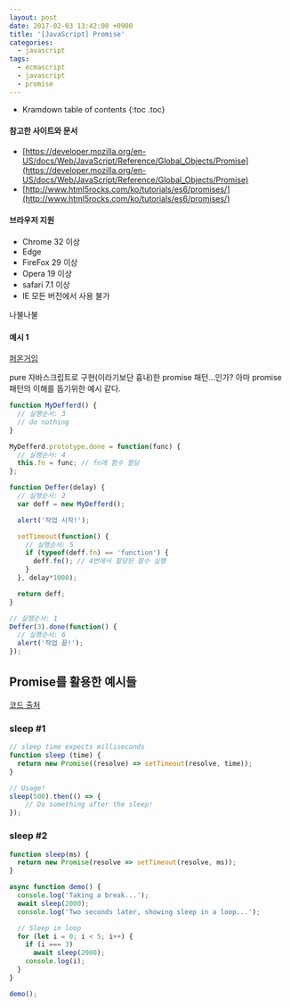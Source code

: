 ```yaml
---
layout: post
date: 2017-02-03 13:42:00 +0900
title: '[JavaScript] Promise'
categories:
  - javascript
tags:
  - ecmascript
  - javascript
  - promise
---
```


* Kramdown table of contents
{:toc .toc}

#### 참고한 사이트와 문서

- [https://developer.mozilla.org/en-US/docs/Web/JavaScript/Reference/Global_Objects/Promise](https://developer.mozilla.org/en-US/docs/Web/JavaScript/Reference/Global_Objects/Promise)
- [http://www.html5rocks.com/ko/tutorials/es6/promises/](http://www.html5rocks.com/ko/tutorials/es6/promises/)

#### 브라우저 지원

- Chrome 32 이상
- Edge
- FireFox 29 이상
- Opera 19 이상
- safari 7.1 이상
- IE 모든 버전에서 사용 불가

나불나불

#### 예시 1

[퍼온거임](http://www.ubus.kr/kiss2me/start.php?id=TG1&page=9&divpage=1&sn=off&ss=on&sc=off&select_arrange=headnum&desc=asc&no=2799)

pure 자바스크립트로 구현(이라기보단 흉내)한 promise 패턴...인가? 아마 promise 패턴의 이해를 돕기위한 예시 같다.

```js
function MyDefferd() {
  // 실행순서: 3
  // do nothing
}

MyDefferd.prototype.done = function(func) {
  // 실행순서: 4
  this.fn = func; // fn에 함수 할당
};

function Deffer(delay) {
  // 실행순서: 2
  var deff = new MyDefferd();

  alert('작업 시작!');

  setTimeout(function() {
    // 실행순서: 5
    if (typeof(deff.fn) == 'function') {
      deff.fn(); // 4번에서 할당된 함수 실행
    }
  }, delay*1000);

  return deff;
}

// 실행순서: 1
Deffer(3).done(function() {
  // 실행순서: 6
  alert('작업 끝!');
});
```

## Promise를 활용한 예시들

[코드 출처](https://stackoverflow.com/questions/951021/what-is-the-javascript-version-of-sleep/39914235#39914235)

### sleep \#1

```js
// sleep time expects milliseconds
function sleep (time) {
  return new Promise((resolve) => setTimeout(resolve, time));
}

// Usage!
sleep(500).then(() => {
    // Do something after the sleep!
});
```

### sleep \#2

```js
function sleep(ms) {
  return new Promise(resolve => setTimeout(resolve, ms));
}

async function demo() {
  console.log('Taking a break...');
  await sleep(2000);
  console.log('Two seconds later, showing sleep in a loop...');

  // Sleep in loop
  for (let i = 0; i < 5; i++) {
    if (i === 3)
      await sleep(2000);
    console.log(i);
  }
}

demo();
```
